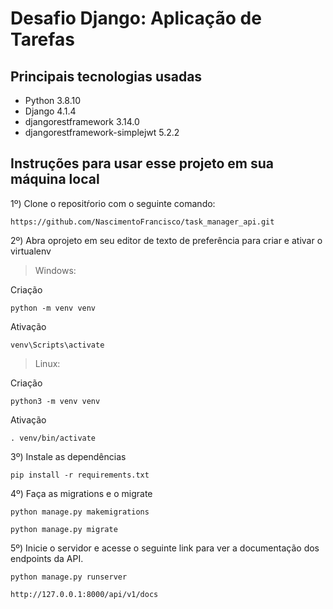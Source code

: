 # Desafio Django: Aplicação de Tarefas

## Principais tecnologias usadas
- Python 3.8.10
- Django 4.1.4
- djangorestframework 3.14.0
- djangorestframework-simplejwt 5.2.2

## Instruções para usar esse projeto em sua máquina local

1º) Clone o repositŕorio com o seguinte comando:
~~~
https://github.com/NascimentoFrancisco/task_manager_api.git
~~~

2º) Abra oprojeto em seu editor de texto de preferência para criar e ativar o virtualenv
> Windows:

Criação
~~~
python -m venv venv
~~~
Ativação
~~~
venv\Scripts\activate
~~~

> Linux:

Criação
~~~
python3 -m venv venv
~~~
Ativação
~~~
. venv/bin/activate
~~~

3º) Instale as dependências
~~~
pip install -r requirements.txt
~~~

4º) Faça as migrations e o migrate

~~~
python manage.py makemigrations
~~~
~~~
python manage.py migrate
~~~

5º) Inicie o servidor e acesse o seguinte link para ver a documentação dos endpoints da API.

~~~
python manage.py runserver
~~~
~~~
http://127.0.0.1:8000/api/v1/docs
~~~